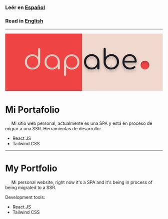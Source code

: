 ### Leér en [Español](#mi-portafolio)

### Read in [English](#my-portfolio) 

---

![Portfolio logo](public/preview.png)

# Mi Portafolio

&nbsp;&nbsp;&nbsp;&nbsp; Mi sitio web personal, actualmente es una SPA y está en proceso de migrar a una SSR.
Herramientas de desarrollo:
- React.JS 
- Tailwind CSS

---

# My Portfolio

&nbsp;&nbsp;&nbsp;&nbsp; Mi personal website, right now it's a SPA and it's being in process of being migrated to a SSR.

Development tools:
- React.JS 
- Tailwind CSS

